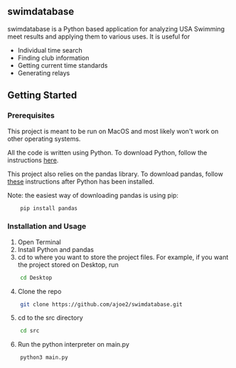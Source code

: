 ## swimdatabase

swimdatabase is a Python based application for analyzing USA Swimming meet results and applying them to various uses. It is useful for
 - Individual time search
 - Finding club information
 - Getting current time standards
 - Generating relays

 ## Getting Started

 ### Prerequisites
This project is meant to be run on MacOS and most likely won't work on other operating systems.

All the code is written using Python. To download Python, follow the instructions [here](https://www.python.org/downloads/).

This project also relies on the pandas library. To download pandas, follow [these](https://pandas.pydata.org/docs/getting_started/install.html) instructions after Python has been installed.

Note: the easiest way of downloading pandas is using pip:

```sh
    pip install pandas
```

### Installation and Usage
1. Open Terminal
2. Install Python and pandas
3. cd to where you want to store the project files. For example, if you want the project stored on Desktop, run
```sh
    cd Desktop
```
4. Clone the repo 
```sh
    git clone https://github.com/ajoe2/swimdatabase.git
```
5. cd to the src directory
```sh
    cd src
```
6. Run the python interpreter on main.py
```sh
    python3 main.py
```
